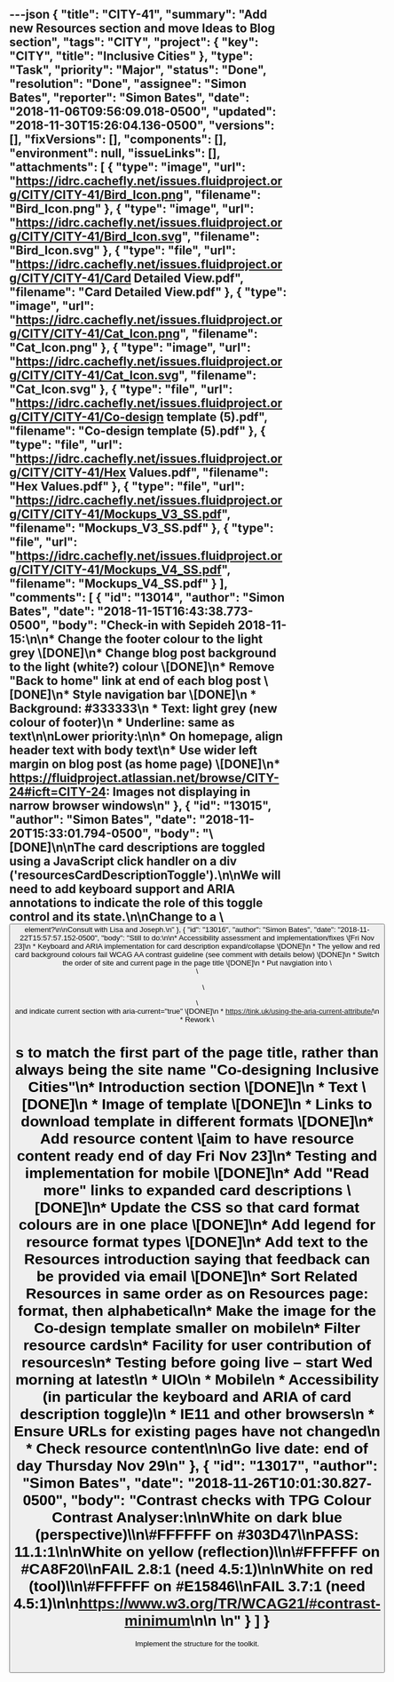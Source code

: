 ---json
{
  "title": "CITY-41",
  "summary": "Add new Resources section and move Ideas to Blog section",
  "tags": "CITY",
  "project": {
    "key": "CITY",
    "title": "Inclusive Cities"
  },
  "type": "Task",
  "priority": "Major",
  "status": "Done",
  "resolution": "Done",
  "assignee": "Simon Bates",
  "reporter": "Simon Bates",
  "date": "2018-11-06T09:56:09.018-0500",
  "updated": "2018-11-30T15:26:04.136-0500",
  "versions": [],
  "fixVersions": [],
  "components": [],
  "environment": null,
  "issueLinks": [],
  "attachments": [
    {
      "type": "image",
      "url": "https://idrc.cachefly.net/issues.fluidproject.org/CITY/CITY-41/Bird_Icon.png",
      "filename": "Bird_Icon.png"
    },
    {
      "type": "image",
      "url": "https://idrc.cachefly.net/issues.fluidproject.org/CITY/CITY-41/Bird_Icon.svg",
      "filename": "Bird_Icon.svg"
    },
    {
      "type": "file",
      "url": "https://idrc.cachefly.net/issues.fluidproject.org/CITY/CITY-41/Card Detailed View.pdf",
      "filename": "Card Detailed View.pdf"
    },
    {
      "type": "image",
      "url": "https://idrc.cachefly.net/issues.fluidproject.org/CITY/CITY-41/Cat_Icon.png",
      "filename": "Cat_Icon.png"
    },
    {
      "type": "image",
      "url": "https://idrc.cachefly.net/issues.fluidproject.org/CITY/CITY-41/Cat_Icon.svg",
      "filename": "Cat_Icon.svg"
    },
    {
      "type": "file",
      "url": "https://idrc.cachefly.net/issues.fluidproject.org/CITY/CITY-41/Co-design template (5).pdf",
      "filename": "Co-design template (5).pdf"
    },
    {
      "type": "file",
      "url": "https://idrc.cachefly.net/issues.fluidproject.org/CITY/CITY-41/Hex Values.pdf",
      "filename": "Hex Values.pdf"
    },
    {
      "type": "file",
      "url": "https://idrc.cachefly.net/issues.fluidproject.org/CITY/CITY-41/Mockups_V3_SS.pdf",
      "filename": "Mockups_V3_SS.pdf"
    },
    {
      "type": "file",
      "url": "https://idrc.cachefly.net/issues.fluidproject.org/CITY/CITY-41/Mockups_V4_SS.pdf",
      "filename": "Mockups_V4_SS.pdf"
    }
  ],
  "comments": [
    {
      "id": "13014",
      "author": "Simon Bates",
      "date": "2018-11-15T16:43:38.773-0500",
      "body": "Check-in with Sepideh 2018-11-15:\n\n* Change the footer colour to the light grey \\[DONE]\n* Change blog post background to the light (white?) colour \\[DONE]\n* Remove \"Back to home\" link at end of each blog post \\[DONE]\n* Style navigation bar \\[DONE]\n  * Background: #333333\n  * Text: light grey (new colour of footer)\n  * Underline: same as text\n\nLower priority:\n\n* On homepage, align header text with body text\n* Use wider left margin on blog post (as home page) \\[DONE]\n* <https://fluidproject.atlassian.net/browse/CITY-24#icft=CITY-24>: Images not displaying in narrow browser windows\n"
    },
    {
      "id": "13015",
      "author": "Simon Bates",
      "date": "2018-11-20T15:33:01.794-0500",
      "body": "\\[DONE]\n\nThe card descriptions are toggled using a JavaScript click handler on a div ('resourcesCardDescriptionToggle').\n\nWe will need to add keyboard support and ARIA annotations to indicate the role of this toggle control and its state.\n\nChange to a \\<button> element?\n\nConsult with Lisa and Joseph.\n"
    },
    {
      "id": "13016",
      "author": "Simon Bates",
      "date": "2018-11-22T15:57:57.152-0500",
      "body": "Still to do:\n\n* Accessibility assessment and implementation/fixes \\[Fri Nov 23]\n  * Keyboard and ARIA implementation for card description expand/collapse \\[DONE]\n  * The yellow and red card background colours fail WCAG AA contrast guideline (see comment with details below) \\[DONE]\n  * Switch the order of site and current page in the page title \\[DONE]\n  * Put navgiation into \\<nav>\\<ul>\\</ul>\\</nav> and indicate current section with aria-current=\"true\" \\[DONE]\n    * <https://tink.uk/using-the-aria-current-attribute/>\n  * Rework \\<H1>s to match the first part of the page title, rather than always being the site name \"Co-designing Inclusive Cities\"\n* Introduction section \\[DONE]\n  * Text \\[DONE]\n  * Image of template \\[DONE]\n  * Links to download template in different formats \\[DONE]\n* Add resource content \\[aim to have resource content ready end of day Fri Nov 23]\n* Testing and implementation for mobile \\[DONE]\n* Add \"Read more\" links to expanded card descriptions \\[DONE]\n* Update the CSS so that card format colours are in one place \\[DONE]\n* Add legend for resource format types \\[DONE]\n* Add text to the Resources introduction saying that feedback can be provided via email \\[DONE]\n* Sort Related Resources in same order as on Resources page: format, then alphabetical\n* Make the image for the Co-design template smaller on mobile\n* Filter resource cards\n* Facility for user contribution of resources\n* Testing before going live – start Wed morning at latest\n  * UIO\n  * Mobile\n  * Accessibility (in particular the keyboard and ARIA of card description toggle)\n  * IE11 and other browsers\n  * Ensure URLs for existing pages have not changed\n  * Check resource content\n\nGo live date: end of day Thursday Nov 29\n"
    },
    {
      "id": "13017",
      "author": "Simon Bates",
      "date": "2018-11-26T10:01:30.827-0500",
      "body": "Contrast checks with TPG Colour Contrast Analyser:\n\nWhite on dark blue (perspective)\\\n\\#FFFFFF on #303D47\\\nPASS: 11.1:1\n\nWhite on yellow (reflection)\\\n\\#FFFFFF on #CA8F20\\\nFAIL 2.8:1 (need 4.5:1)\n\nWhite on red (tool)\\\n\\#FFFFFF on #E15846\\\nFAIL 3.7:1 (need 4.5:1)\n\n<https://www.w3.org/TR/WCAG21/#contrast-minimum>\n\n \n"
    }
  ]
}
---
Implement the structure for the toolkit.

 

        